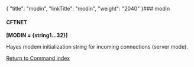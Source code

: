 {
    "title": "modin",
    "linkTitle": "modin",
    "weight": "2040"
}### <span id="modin"></span>modin

#### CFTNET

**\[MODIN = {string1...32}\]**

Hayes modem initialization string for incoming connections (server mode).

[Return to Command index](../../)
